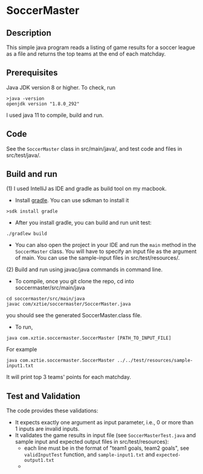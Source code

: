 # SoccerMaster
## Description
This simple java program reads a listing of game
results for a soccer league as a file and returns the top teams at
the end of each matchday.

## Prerequisites
Java JDK version 8 or higher. To check, run
```
>java -version
openjdk version "1.8.0_292"
```
I used java 11 to compile, build and run.

## Code
See the `SoccerMaster` class in src/main/java/, and test code and files in src/test/java/.

## Build and run
(1) I used IntelliJ as IDE and gradle as build tool on my macbook. 
* Install [gradle](https://gradle.org/install/). You can use sdkman to install it
```
>sdk install gradle
```
* After you install gradle, you can build and run unit test:
```
./gradlew build
``` 
* You can also open the project in your IDE and run the `main` method in the `SoccerMaster` class.
You will have to specify an input file as the argument of main. You can use the sample-input files in
src/test/resources/.

(2) Build and run using javac/java commands in command line. 
* To compile, once you git clone the repo, cd into soccermaster/src/main/java
```
cd soccermaster/src/main/java
javac com/xztie/soccermaster/SoccerMaster.java
```
you should see the generated SoccerMaster.class file.
* To run, 
```
java com.xztie.soccermaster.SoccerMaster [PATH_TO_INPUT_FILE]
```
For example
```
java com.xztie.soccermaster.SoccerMaster ../../test/resources/sample-input1.txt
```
It will print top 3 teams' points for each matchday. 
## Test and Validation
The code provides these validations:
* It expects exactly one argument as input parameter, i.e., 0 or more than 1 inputs are invalid inputs. 
* It validates the game results in input file (see `SoccerMasterTest.java` and sample input and expected output files in src/test/resources):
  * each line must be in the format of "team1 goals, team2 goals", see `validInputTest` function, and `sample-input1.txt` and `expected-output1.txt`
  * 
